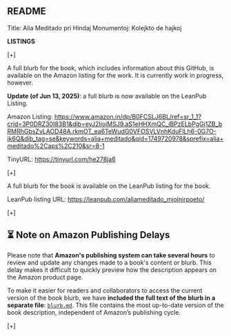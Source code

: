 ## README

Title: Alia Meditado pri Hindaj Monumentoj: Kolejkto de hajkoj

**LISTINGS**

[+]

A full blurb for the book, which includes information about this GitHub, is available on the Amazon listing for the work. It is currently work in progress, however.

**Update (of Jun 13, 2025)**: a full blurb is now available on the LeanPub Listing.

Amazon Listing: https://www.amazon.in/dp/B0FCSLJ6BL/ref=sr_1_1?crid=3P0DRZ30I83B1&dib=eyJ2IjoiMSJ9.aS1eHHXmQC_iBPzELbPgGj1ZB_bRMRhGbsZvLAOD48A.rkmOT_ea6TeWudG0VFOSVLVnhKduFlLh6-0G7O-ik6Q&dib_tag=se&keywords=alia+meditado&qid=1749720978&sprefix=alia+meditado%2Caps%2C210&sr=8-1

TinyURL: https://tinyurl.com/he278ja6

[+]

A full blurb for the book is available on the LeanPub listing for the book.

LeanPub listing URL: https://leanpub.com/aliameditado_mjolnirpoeto/


<!-- This is a hidden comment -->
<!-- Proton Drive: LIBRO2_Alia_Meditado_pri_Hindaj_Monumentoj -->

[+]

## ⏳ Note on Amazon Publishing Delays

Please note that **Amazon's publishing system can take several hours** to review and update any changes made to a book's content or blurb. This delay makes it difficult to quickly preview how the description appears on the Amazon product page. 

To make it easier for readers and collaborators to access the current version of the book blurb, we have **included the full text of the blurb in a separate file**: [`blurb.md`](./blurb.md). This file contains the most up-to-date version of the book description, independent of Amazon’s publishing cycle.

[+]
